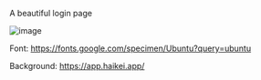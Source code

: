 A beautiful login page

![image](https://github.com/MrKID/Login_Page_Demo/assets/1585582/e87c10af-63c5-439b-b304-eab9749f30fb)

Font: https://fonts.google.com/specimen/Ubuntu?query=ubuntu

Background: https://app.haikei.app/
